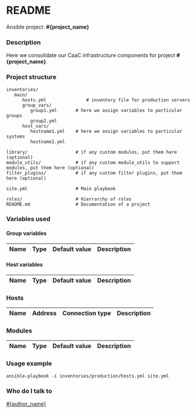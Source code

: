 # README #

Ansible project:  **#{project_name}** 

### Description ###

Here we consolidate our CaaC infrastructure components for project **#{project_name}**.

### Project structure ###

```
inventories/
   main/
      hosts.yml               # inventory file for production servers
      group_vars/
         group1.yml       # here we assign variables to particular groups
         group2.yml
      host_vars/
         hostname1.yml    # here we assign variables to particular systems
         hostname2.yml

library/                  # if any custom modules, put them here (optional) 
module_utils/             # if any custom module_utils to support modules, put them here (optional)
filter_plugins/           # if any custom filter plugins, put them here (optional)

site.yml                  # Main playbook

roles/                    # Hierrarchy of roles
README.md                 # Documentation of a project
```

### Variables used ###

#### Group variables ####

| Name | Type | Default value | Description  |
|---|---|---|---|

#### Host variables ####

| Name | Type | Default value | Description  |
|---|---|---|---|

### Hosts ###

| Name | Address | Connection type | Description  |
|---|---|---|---|

### Modules ###

| Name | Type | Default value | Description  |
|---|---|---|---|

### Usage example ###

```ansible-playbook -i inventories/production/hosts.yml site.yml```

### Who do I talk to ###

[#{author_name}](mailto:#{author_email})